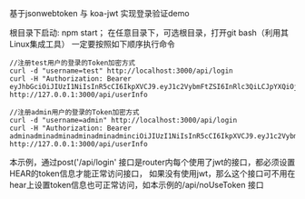基于jsonwebtoken 与 koa-jwt 实现登录验证demo

根目录下启动:
npm start；
在任意目录下，可选根目录，打开git bash（利用其Linux集成工具）
一定要按照如下顺序执行命令
```
//注册test用户的登录的Token加密方式
curl -d "username=test" http://localhost:3000/api/login
curl -H "Authorization: Bearer eyJhbGciOiJIUzI1NiIsInR5cCI6IkpXVCJ9.eyJ1c2VybmFtZSI6InRlc3QiLCJpYXQiOjE1NTMwNDIzMzksImV4cCI6MTU1MzA0NTkzOX0.qsK19cq7UiTvwVw18ScC4RiX5H673qs6AKdc2FCnE4Y" http://127.0.0.1:3000/api/userInfo

//注册admin用户的登录的Token加密方式
curl -d "username=admin" http://localhost:3000/api/login
curl -H "Authorization: Bearer adminadminadminadminadminadminciOiJIUzI1NiIsInR5cCI6IkpXVCJ9.eyJ1c2VybmFtZSI6InRlc3QiLCJpYXQiOjE1NTMwNDIzMzksImV4cCI6MTU1MzA0NTkzOX0.qsK19cq7UiTvw" http://127.0.0.1:3000/api/userInfo
```

本示例，通过post('/api/login' 接口是router内每个使用了jwt的接口，都必须设置HEAR的token信息才能正常访问接口，
如果没有使用jwt，那么这个接口可不用在hear上设置token信息也可正常访问，如本示例的/api/noUseToken 接口


